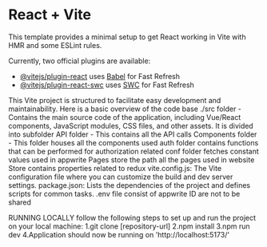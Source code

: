 # React + Vite

This template provides a minimal setup to get React working in Vite with HMR and some ESLint rules.

Currently, two official plugins are available:

- [@vitejs/plugin-react](https://github.com/vitejs/vite-plugin-react/blob/main/packages/plugin-react/README.md) uses [Babel](https://babeljs.io/) for Fast Refresh
- [@vitejs/plugin-react-swc](https://github.com/vitejs/vite-plugin-react-swc) uses [SWC](https://swc.rs/) for Fast Refresh

This Vite project is structured to facilitate easy development and maintainability. 
Here is a basic overview of the code base 
./src folder - Contains the main source code of the application, including Vue/React components, JavaScript modules, CSS files, and other assets. It is divided into subfolder
API folder - This contains all the API calls
Components folder - This folder houses all the components used
auth folder contains functions that can be performed for authorization related 
conf folder fetches constant values used in appwrite
Pages store the path all the pages used in website
Store contains properties related to redux
vite.config.js: The Vite configuration file where you can customize the build and dev server settings.
package.json: Lists the dependencies of the project and defines scripts for common tasks.
.env file consist of appwrite ID are not to be shared

RUNNING LOCALLY
follow the following steps to  set up and run the project on your local machine:
1.git clone [repository-url]
2.npm install
3.npm run dev
4.Application should now be running on 'http://localhost:5173/'
